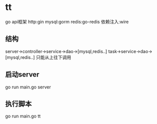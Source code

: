 # tt
go api框架
http:gin
mysql:gorm
redis:go-redis
依赖注入:wire

## 结构
server->controller->service->dao->[mysql,redis..]
task->service->dao->[mysql,redis..]
只能从上往下调用

## 启动server
go run main.go server


## 执行脚本
go run main.go tt